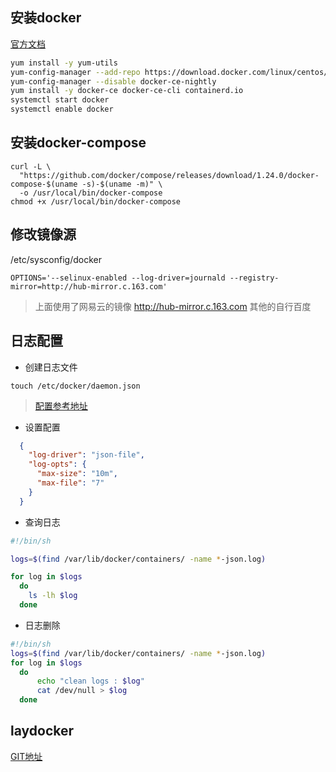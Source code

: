 ## 安装docker

[官方文档](https://docs.docker.com/engine/install/centos/)


  ```bash
  yum install -y yum-utils
  yum-config-manager --add-repo https://download.docker.com/linux/centos/docker-ce.repo
  yum-config-manager --disable docker-ce-nightly
  yum install -y docker-ce docker-ce-cli containerd.io
  systemctl start docker
  systemctl enable docker
  ```


## 安装docker-compose

  ```shell
curl -L \
    "https://github.com/docker/compose/releases/download/1.24.0/docker-compose-$(uname -s)-$(uname -m)" \
    -o /usr/local/bin/docker-compose
chmod +x /usr/local/bin/docker-compose
  ```

## 修改镜像源
/etc/sysconfig/docker
```config
OPTIONS='--selinux-enabled --log-driver=journald --registry-mirror=http://hub-mirror.c.163.com'
```
> 上面使用了网易云的镜像 http://hub-mirror.c.163.com  其他的自行百度

## 日志配置

  - 创建日志文件
  ```shell
  touch /etc/docker/daemon.json
  ```
  > [配置参考地址](https://docs.docker.com/config/containers/logging/json-file/)

  - 设置配置
  ```json
    {
      "log-driver": "json-file",
      "log-opts": {
        "max-size": "10m",
        "max-file": "7"
      }
    }
  ```
  - 查询日志
  ```bash
  #!/bin/sh
  
  logs=$(find /var/lib/docker/containers/ -name *-json.log)  
  
  for log in $logs
    do
      ls -lh $log
    done
  ```
  - 日志删除
  ```bash
  #!/bin/sh
  logs=$(find /var/lib/docker/containers/ -name *-json.log)
  for log in $logs
	do
		echo "clean logs : $log"
		cat /dev/null > $log
	done
  ```

## laydocker

  [GIT地址](https://github.com/jesseduffield/lazydocker)



